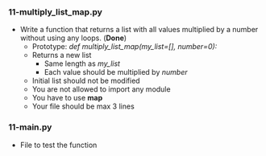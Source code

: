 ### 11-multiply_list_map.py
-	Write a function that returns a list with all values multiplied by a number without using any loops. (**Done**)
	- Prototype: *def multiply_list_map(my_list=[], number=0):*
	- Returns a new list
		-	Same length as *my_list*
		-	Each value should be multiplied by _number_
	- Initial list should not be modified
	- You are not allowed to import any module
	- You have to use **map**
	- Your file should be max 3 lines

### 11-main.py
-	File to test the function
